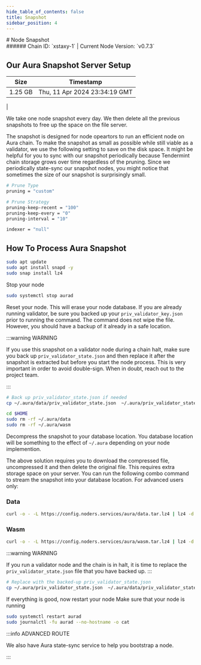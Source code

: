 ```yaml
---
hide_table_of_contents: false
title: Snapshot
sidebar_position: 4
---
```


<div class="h1-with-icon icon-aura">
# Node Snapshot
</div>
###### Chain ID: `xstaxy-1` | Current Node Version: `v0.7.3`

## Our Aura Snapshot Server Setup

| Size   | Timestamp   |
|--------|-------------|
| 1.25 GB | Thu, 11 Apr 2024 23:34:19 GMT |


We take one node snapshot every day. We then delete all the previous snapshots to free up the space on the file server.

The snapshot is designed for node opeartors to run an efficient node on Aura chain. To make the snapshot as small as possible while still viable as a validator, we use the following setting to save on the disk space. It might be helpful for you to sync with our snapshot periodically because Tendermint chain storage grows over time regardless of the pruning. Since we periodically state-sync our snapshot nodes, you might notice that sometimes the size of our snapshot is surprisingly small.

```bash title="app.toml"
# Prune Type
pruning = "custom"

# Prune Strategy
pruning-keep-recent = "100"
pruning-keep-every = "0"
pruning-interval = "10"
```

```bash title="config.toml"
indexer = "null"
```

## How To Process Aura Snapshot
```bash
sudo apt update
sudo apt install snapd -y
sudo snap install lz4
```

Stop your node
```bash
sudo systemctl stop aurad
```
Reset your node. This will erase your node database. If you are already running validator, be sure you backed up your `priv_validator_key.json` prior to running the command. The command does not wipe the file. However, you should have a backup of it already in a safe location.

:::warning WARNING

If you use this snapshot on a validator node during a chain halt, make sure you back up `priv_validator_state.json` and then replace it after the snapshot is extracted but before you start the node process. This is very important in order to avoid double-sign. When in doubt, reach out to the project team.

:::

```bash
# Back up priv_validator_state.json if needed
cp ~/.aura/data/priv_validator_state.json  ~/.aura/priv_validator_state.json

cd $HOME
sudo rm -rf ~/.aura/data
sudo rm -rf ~/.aura/wasm
```

Decompress the snapshot to your database location. You database location will be something to the effect of `~/.aura` depending on your node implemention.

The above solution requires you to download the compressed file, uncompressed it and then delete the original file. This requires extra storage space on your server. You can run the following combo command to stream the snapshot into your database location. For advanced users only:
### Data
```bash
curl -o - -L https://config.noders.services/aura/data.tar.lz4 | lz4 -d | tar -x -C ~/.aura
```
### Wasm
```bash
curl -o - -L https://config.noders.services/aura/wasm.tar.lz4 | lz4 -d | tar -x -C ~/.aura
```

:::warning WARNING

If you run a validator node and the chain is in halt, it is time to replace the `priv_validator_state.json` file that you have backed up.
:::

```bash
# Replace with the backed-up priv_validator_state.json
cp ~/.aura/priv_validator_state.json  ~/.aura/data/priv_validator_state.json
```

If everything is good, now restart your node
Make sure that your node is running

```bash
sudo systemctl restart aurad
sudo journalctl -fu aurad --no-hostname -o cat
```

:::info ADVANCED ROUTE

We also have Aura state-sync service to help you bootstrap a node.

:::

